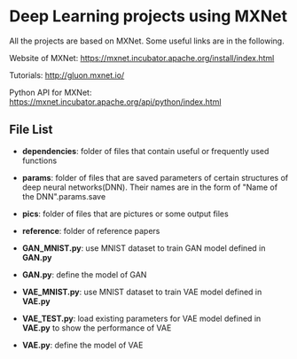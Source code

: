 # Deep Learning projects using MXNet

All the projects are based on MXNet. Some useful links are in the following.

Website of MXNet: https://mxnet.incubator.apache.org/install/index.html

Tutorials: http://gluon.mxnet.io/

Python API for MXNet: https://mxnet.incubator.apache.org/api/python/index.html

## File List

- **dependencies**: folder of files that contain useful or frequently used functions

- **params**: folder of files that are saved parameters of certain structures of deep neural networks(DNN). Their names are in the form of "Name of the DNN".params.save

- **pics**: folder of files that are pictures or some output files

- **reference**: folder of reference papers

- **GAN_MNIST.py**: use MNIST dataset to train GAN model defined in **GAN.py**

- **GAN.py**: define the model of GAN

- **VAE_MNIST.py**: use MNIST dataset to train VAE model defined in **VAE.py**

- **VAE_TEST.py**: load existing parameters for VAE model defined in **VAE.py** to show the performance of VAE

- **VAE.py**: define the model of VAE

  ​